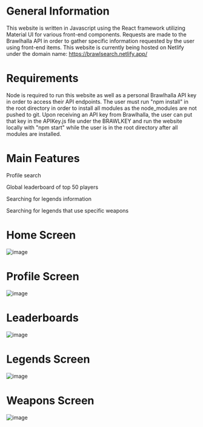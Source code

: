 # General Information

This website is written in Javascript using the React framework utilizing Material UI for various front-end components. Requests are made to the Brawlhalla API in order to gather specific information requested by the user using front-end items. This website is currently being hosted on Netlify under the domain name: https://brawlsearch.netlify.app/

# Requirements

Node is required to run this website as well as a personal Brawlhalla API key in order to access their API endpoints. The user must run "npm install" in the root directory in order to install all modules as the node_modules are not pushed to git. Upon receiving an API key from Brawlhalla, the user can put that key in the APIKey.js file under the BRAWLKEY and run the website locally with "npm start" while the user is in the root directory after all modules are installed. 

# Main Features

Profile search

Global leaderboard of top 50 players

Searching for legends information

Searching for legends that use specific weapons


# Home Screen

![image](https://user-images.githubusercontent.com/82501158/122327817-8302a080-cefc-11eb-89cc-dba0033a52b3.png)

# Profile Screen

![image](https://user-images.githubusercontent.com/82501158/122327848-90b82600-cefc-11eb-8fed-4dc890e9ca23.png)

# Leaderboards

![image](https://user-images.githubusercontent.com/82501158/122327865-97469d80-cefc-11eb-9816-7d2397f9b076.png)

# Legends Screen

![image](https://user-images.githubusercontent.com/82501158/122327881-a0376f00-cefc-11eb-8a8d-b0e6cba58dc8.png)

# Weapons Screen

![image](https://user-images.githubusercontent.com/82501158/122327897-a6c5e680-cefc-11eb-89a4-cc20105aca48.png)
